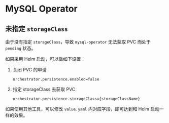 # MySQL Operator

## 未指定 `storageClass`

由于没有指定 `storageClass`，导致 `mysql-operator` 无法获取 PVC 而处于 `pending` 状态。

如果采用 Helm 启动，可以做如下设置：

1. 关闭 PVC 的申请

    ```console
    orchestrator.persistence.enabled=false 
    ```

2. 指定 storageClass 去获取 PVC

    ```console
    orchestrator.persistence.storageClass={storageClassName} 
    ```

如果使用其他工具，可以修改 `value.yaml` 内对应字段，即可达到和 Helm 启动一样的效果。
